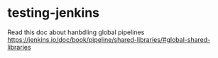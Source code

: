 # testing-jenkins

Read this doc about hanbdling global pipelines
https://jenkins.io/doc/book/pipeline/shared-libraries/#global-shared-libraries
